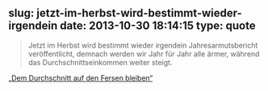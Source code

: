 slug: jetzt-im-herbst-wird-bestimmt-wieder-irgendein
date: 2013-10-30 18:14:15
type: quote
---

> Jetzt im Herbst wird bestimmt wieder irgendein Jahresarmutsbericht veröffentlicht, demnach werden wir Jahr für Jahr alle ärmer, während das Durchschnittseinkommen weiter steigt.

[„Dem Durchschnitt auf den Fersen bleiben“](http://www.brandeins.de/archiv/2013/normal/dem-durchschnitt-auf-den-fersen-bleiben.html)
